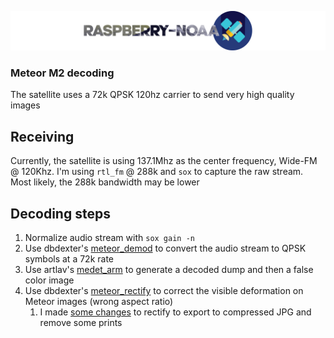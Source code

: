 ![Raspberry NOAA](header.png)

### Meteor M2 decoding
The satellite uses a 72k QPSK 120hz carrier to send very high quality images

## Receiving
Currently, the satellite is using 137.1Mhz as the center frequency, Wide-FM @ 120Khz. I'm using `rtl_fm` @ 288k and `sox` to capture the raw stream. Most likely, the 288k bandwidth may be lower

## Decoding steps
1. Normalize audio stream with `sox gain -n`
2. Use dbdexter's [meteor_demod](https://github.com/dbdexter-dev/meteor_demod) to convert the audio stream to QPSK symbols at a 72k rate
3. Use artlav's [medet_arm](https://github.com/artlav/meteor_decoder) to generate a decoded dump and then a false color image
4. Use dbdexter's [meteor_rectify](https://github.com/dbdexter-dev/meteor_rectify) to correct the visible deformation on Meteor images (wrong aspect ratio)
   1. I made [some changes](rectify.py) to rectify to export to compressed JPG and remove some prints
